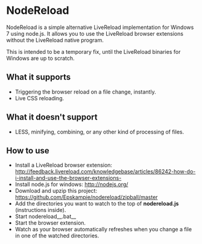 # NodeReload

NodeReload is a simple alternative LiveReload implementation for Windows 7 using node.js. It allows you to use the LiveReload browser extensions without the LiveReload native program.

This is intended to be a temporary fix, until the LiveReload binaries for Windows are up to scratch.

## What it supports

* Triggering the browser reload on a file change, instantly.
* Live CSS reloading.

## What it doesn't support

* LESS, minifying, combining, or any other kind of processing of files.

## How to use

* Install a LiveReload browser extension: http://feedback.livereload.com/knowledgebase/articles/86242-how-do-i-install-and-use-the-browser-extensions-
* Install node.js for windows: http://nodejs.org/
* Download and upzip this project: https://github.com/Epskampie/nodereload/zipball/master
* Add the directories you want to watch to the top of __nodereload.js__ (instructions inside).
* Start nodereload__.bat__
* Start the browser extension.
* Watch as your browser automatically refreshes when you change a file in one of the watched directories.